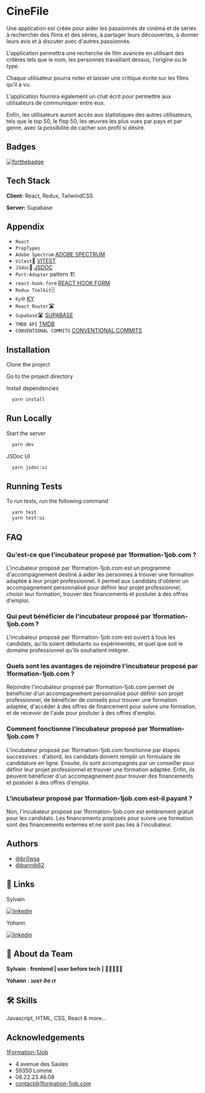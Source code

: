 # CineFile

Une application est créée pour aider les passionnés de cinéma et de séries à rechercher des films et des séries, à partager leurs découvertes, à donner leurs avis et à discuter avec d'autres passionnés.

L'application permettra une recherche de film avancée en utilisant des critères tels que le nom, les personnes travaillant dessus, l'origine ou le type.

Chaque utilisateur pourra noter et laisser une critique écrite sur les films qu'il a vu.

L'application fournira également un chat écrit pour permettre aux utilisateurs de communiquer entre eux.

Enfin, les utilisateurs auront accès aux statistiques des autres utilisateurs, tels que le top 50, le flop 50, les œuvres les plus vues par pays et par genre, avec la possibilité de cacher son profil si désiré.

## Badges

[![forthebadge](https://forthebadge.com/images/badges/built-with-love.svg)](https://forthebadge.com)

## Tech Stack

**Client:** React, Redux, TailwindCSS

**Server:** Supabase

## Appendix

- `React`
- `PropTypes`
- `Adobe Spectrum` [ADOBE SPECTRUM](https://spectrum.adobe.com/)
- `Vitest`🧪 [VITEST](https://vitest.dev/)
- `JSdoc`📄 [JSDOC](https://jsdoc.app/)
- `Port-Adapter` pattern 🏗️
- `react-hook-form` [REACT HOOK FORM](https://react-hook-form.com/)
- `Redux Toolkit`🗄️
- `Ky`🌐 [KY](https://github.com/sindresorhus/ky)
- `React Router`🛣️
- `Supabase`🛣️ [SUPABASE](https://supabase.com/)
- `TMDB API` [TMDB](https://www.themoviedb.org/)
- `CONVENTIONAL COMMITS` [CONVENTIONAL COMMITS](https://www.conventionalcommits.org/en/v1.0.0/)

## Installation

Clone the project

Go to the project directory

Install dependencies

```bash
  yarn install
```

## Run Locally

Start the server

```bash
  yarn dev
```

JSDoc UI

```bash
  yarn jsdoc:ui
```

## Running Tests

To run tests, run the following command

```bash
  yarn test
  yarn test:ui
```

## FAQ

### Qu'est-ce que l'incubateur proposé par 1formation-1job.com ?

L'incubateur proposé par 1formation-1job.com est un programme d'accompagnement destiné à aider les personnes à trouver une formation adaptée à leur projet professionnel. Il permet aux candidats d'obtenir un accompagnement personnalisé pour définir leur projet professionnel, choisir leur formation, trouver des financements et postuler à des offres d'emploi.

### Qui peut bénéficier de l'incubateur proposé par 1formation-1job.com ?

L'incubateur proposé par 1formation-1job.com est ouvert à tous les candidats, qu'ils soient débutants ou expérimentés, et quel que soit le domaine professionnel qu'ils souhaitent intégrer.

### Quels sont les avantages de rejoindre l'incubateur proposé par 1formation-1job.com ?

Rejoindre l'incubateur proposé par 1formation-1job.com permet de bénéficier d'un accompagnement personnalisé pour définir son projet professionnel, de bénéficier de conseils pour trouver une formation adaptée, d'accéder à des offres de financement pour suivre une formation, et de recevoir de l'aide pour postuler à des offres d'emploi.

### Comment fonctionne l'incubateur proposé par 1formation-1job.com ?

L'incubateur proposé par 1formation-1job.com fonctionne par étapes successives : d'abord, les candidats doivent remplir un formulaire de candidature en ligne. Ensuite, ils sont accompagnés par un conseiller pour définir leur projet professionnel et trouver une formation adaptée. Enfin, ils peuvent bénéficier d'un accompagnement pour trouver des financements et postuler à des offres d'emploi.

### L'incubateur proposé par 1formation-1job.com est-il payant ?

Non, l'incubateur proposé par 1formation-1job.com est entièrement gratuit pour les candidats. Les financements proposés pour suivre une formation sont des financements externes et ne sont pas liés à l'incubateur.

## Authors

- [@br0wsa](https://github.com/br0wsa)
- [@bannik62](https://github.com/bannik62/)

## 🔗 Links

Sylvain

[![linkedin](https://img.shields.io/badge/linkedin-0A66C2?style=for-the-badge&logo=linkedin&logoColor=white)](https://www.linkedin.com/in/sylvain-d-2a7b8724b/)

Yohann

[![linkedin](https://img.shields.io/badge/linkedin-0A66C2?style=for-the-badge&logo=linkedin&logoColor=white)](https://www.linkedin.com/in/vanherzecke-yohann-a49587177/)

## 🚀 About da Team

**Sylvain** : **frontend | user before tech |** 🧑🏽‍🤝‍🧑🏿

**Yohann** : **נυѕт ∂σ ιт**

## 🛠 Skills

Javascript, HTML, CSS, React & more...

## Acknowledgements

[1Formation-1Job](https://www.1formation-1job.com/)

- 4 avenue des Saules
- 59350 Lomme
- 06.22.23.46.08
- contact@1formation-1job.com

